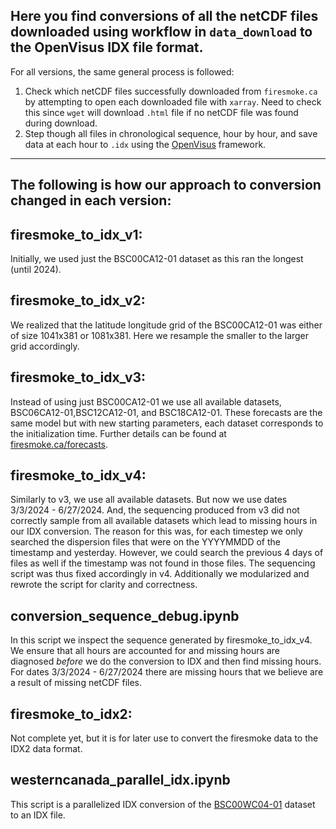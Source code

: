 ## Here you find conversions of all the netCDF files downloaded using workflow in `data_download` to the OpenVisus IDX file format.

For all versions, the same general process is followed:
1. Check which netCDF files successfully downloaded from `firesmoke.ca` by attempting to open each downloaded file with `xarray`. Need to check this since `wget` will download `.html` file if no netCDF file was found during download.
2. Step though all files in chronological sequence, hour by hour, and save data at each hour to `.idx` using the [OpenVisus](https://github.com/sci-visus/OpenVisus/tree/master) framework.
---
## The following is how our approach to conversion changed in each version:

firesmoke_to_idx_v1:
---
Initially, we used just the BSC00CA12-01 dataset as this ran the longest (until 2024).

firesmoke_to_idx_v2:
---
We realized that the latitude longitude grid of the BSC00CA12-01 was either of size 1041x381 or 1081x381. Here we resample the smaller to the larger grid accordingly.

firesmoke_to_idx_v3:
---
Instead of using just BSC00CA12-01 we use all available datasets, BSC06CA12-01,BSC12CA12-01, and BSC18CA12-01. These forecasts are the same model but with new starting parameters, each dataset corresponds to the initialization time. Further details can be found at [firesmoke.ca/forecasts](https://firesmoke.ca/forecasts/).

firesmoke_to_idx_v4:
---
Similarly to v3, we use all available datasets. But now we use dates 3/3/2024 - 6/27/2024. And, the sequencing produced from v3 did not correctly sample from all available datasets which lead to missing hours in our IDX conversion. The reason for this was, for each timestep we only searched the dispersion files that were on the YYYYMMDD of the timestamp and yesterday. However, we could search the previous 4 days of files as well if the timestamp was not found in those files. The sequencing script was thus fixed accordingly in v4. Additionally we modularized and rewrote the script for clarity and correctness. 

conversion_sequence_debug.ipynb
---
In this script we inspect the sequence generated by firesmoke_to_idx_v4. We ensure that all hours are accounted for and missing hours are diagnosed _before_ we do the conversion to IDX and then find missing hours. For dates 3/3/2024 - 6/27/2024 there are missing hours that we believe are a result of missing netCDF files.

firesmoke_to_idx2:
---
Not complete yet, but it is for later use to convert the firesmoke data to the IDX2 data format.

westerncanada_parallel_idx.ipynb
---
This script is a parallelized IDX conversion of the [BSC00WC04-01](https://firesmoke.ca/forecasts/BSC00WC04-01/current/) dataset to an IDX file.

